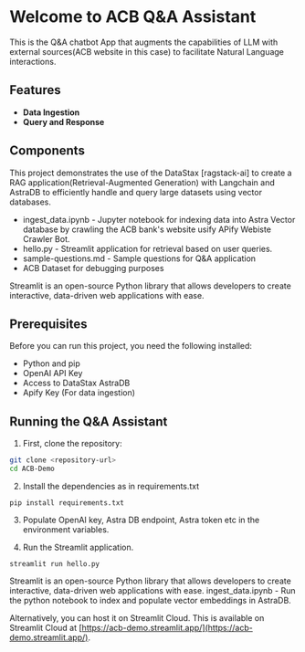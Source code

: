 # Welcome to ACB Q&A Assistant
This is the Q&A chatbot App that augments the capabilities of LLM with external sources(ACB website in this case) to facilitate Natural Language interactions.

## Features
- **Data Ingestion**
- **Query and Response**

## Components

This project demonstrates the use of the DataStax [ragstack-ai] to create a RAG application(Retrieval-Augmented Generation) with Langchain and AstraDB to efficiently handle and query large datasets using vector databases. 

* ingest_data.ipynb - Jupyter notebook for indexing data into Astra Vector database by crawling the ACB bank's website usify APify Webiste Crawler Bot.
* hello.py - Streamlit application for retrieval based on user queries.
* sample-questions.md - Sample questions for Q&A application
* ACB Dataset for debugging purposes

Streamlit is an open-source Python library that allows developers to create interactive, data-driven web applications with ease.

## Prerequisites
Before you can run this project, you need the following installed:
- Python and pip
- OpenAI API Key
- Access to DataStax AstraDB
- Apify Key (For data ingestion)

## Running the Q&A Assistant

1. First, clone the repository:

```bash
git clone <repository-url>
cd ACB-Demo
```

2. Install the dependencies as in requirements.txt

``` 
pip install requirements.txt
```

3. Populate OpenAI key, Astra DB endpoint, Astra token etc in the environment variables.

4. Run the Streamlit application.

``` 
streamlit run hello.py
 ```

Streamlit is an open-source Python library that allows developers to create interactive, data-driven web applications with ease.
ingest_data.ipynb - Run the python notebook to index and populate vector embeddings in AstraDB.

Alternatively, you can host it on Streamlit Cloud. This is available on Streamlit Cloud at [https://acb-demo.streamlit.app/](https://acb-demo.streamlit.app/).
